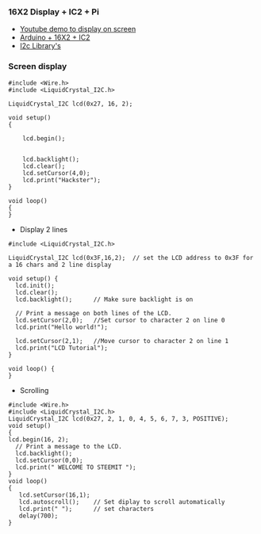 ### 16X2 Display + IC2 + Pi
- [Youtube demo to display on screen](https://www.youtube.com/watch?v=3XLjVChVgec)
- [Arduino + 16X2 + IC2](https://www.youtube.com/watch?v=f6Gz4I4-UjU)
- [I2c Library's](https://github.com/fdebrabander/Arduino-LiquidCrystal-I2C-library)

### Screen display

```
#include <Wire.h> 
#include <LiquidCrystal_I2C.h>

LiquidCrystal_I2C lcd(0x27, 16, 2);

void setup()
{

	lcd.begin();


	lcd.backlight();
	lcd.clear();
	lcd.setCursor(4,0);
	lcd.print("Hackster");
}

void loop()
{
}
```
- Display 2 lines
```
#include <LiquidCrystal_I2C.h>

LiquidCrystal_I2C lcd(0x3F,16,2);  // set the LCD address to 0x3F for a 16 chars and 2 line display

void setup() {
  lcd.init();
  lcd.clear();         
  lcd.backlight();      // Make sure backlight is on
  
  // Print a message on both lines of the LCD.
  lcd.setCursor(2,0);   //Set cursor to character 2 on line 0
  lcd.print("Hello world!");
  
  lcd.setCursor(2,1);   //Move cursor to character 2 on line 1
  lcd.print("LCD Tutorial");
}

void loop() {
}
```

- Scrolling
```
#include <Wire.h>
#include <LiquidCrystal_I2C.h>
LiquidCrystal_I2C lcd(0x27, 2, 1, 0, 4, 5, 6, 7, 3, POSITIVE);
void setup()
{
lcd.begin(16, 2); 
  // Print a message to the LCD.
  lcd.backlight();
  lcd.setCursor(0,0);
  lcd.print(" WELCOME TO STEEMIT ");   
}
void loop()
{
   lcd.setCursor(16,1);
   lcd.autoscroll();    // Set diplay to scroll automatically
   lcd.print(" ");      // set characters
   delay(700);    
}
```


